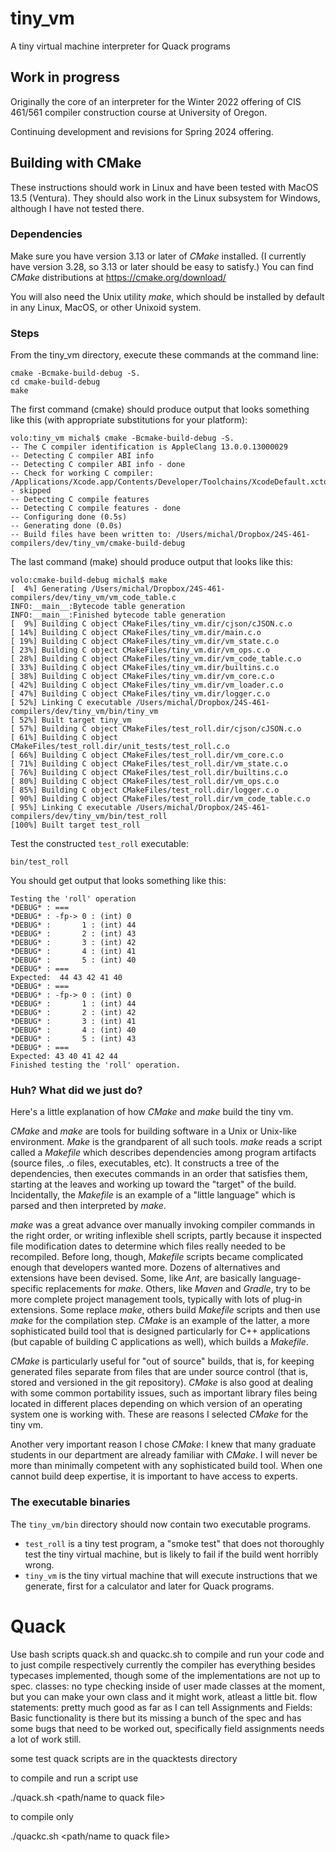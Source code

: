 # tiny_vm
A tiny virtual machine interpreter for Quack programs

## Work in progress

Originally the core of an interpreter for the Winter 2022
offering of CIS 461/561 compiler construction course at University of Oregon. 

Continuing development and revisions for Spring 2024 offering. 

## Building with CMake

These instructions should work in Linux and have been tested with
MacOS 13.5 (Ventura).  They should also work in the Linux subsystem
for Windows, although I have not tested there. 

### Dependencies

Make sure you have version 3.13 or later of _CMake_ installed.  (I
currently have version 3.28, so 3.13 or later should be easy to
satisfy.)    You can find _CMake_ distributions at
https://cmake.org/download/

You will also need the Unix utility _make_, which should be installed
by default in any Linux, MacOS, or other Unixoid system. 

### Steps

From the tiny_vm directory, execute these commands at the command line: 

```cli
cmake -Bcmake-build-debug -S.
cd cmake-build-debug
make
```

The first command (cmake) should produce output that looks something like this (with appropriate substitutions for your platform): 

```
volo:tiny_vm michal$ cmake -Bcmake-build-debug -S.
-- The C compiler identification is AppleClang 13.0.0.13000029
-- Detecting C compiler ABI info
-- Detecting C compiler ABI info - done
-- Check for working C compiler: /Applications/Xcode.app/Contents/Developer/Toolchains/XcodeDefault.xctoolchain/usr/bin/cc - skipped
-- Detecting C compile features
-- Detecting C compile features - done
-- Configuring done (0.5s)
-- Generating done (0.0s)
-- Build files have been written to: /Users/michal/Dropbox/24S-461-compilers/dev/tiny_vm/cmake-build-debug
```

The last command (make) should produce output that looks like this: 

```
volo:cmake-build-debug michal$ make
[  4%] Generating /Users/michal/Dropbox/24S-461-compilers/dev/tiny_vm/vm_code_table.c
INFO:__main__:Bytecode table generation
INFO:__main__:Finished bytecode table generation
[  9%] Building C object CMakeFiles/tiny_vm.dir/cjson/cJSON.c.o
[ 14%] Building C object CMakeFiles/tiny_vm.dir/main.c.o
[ 19%] Building C object CMakeFiles/tiny_vm.dir/vm_state.c.o
[ 23%] Building C object CMakeFiles/tiny_vm.dir/vm_ops.c.o
[ 28%] Building C object CMakeFiles/tiny_vm.dir/vm_code_table.c.o
[ 33%] Building C object CMakeFiles/tiny_vm.dir/builtins.c.o
[ 38%] Building C object CMakeFiles/tiny_vm.dir/vm_core.c.o
[ 42%] Building C object CMakeFiles/tiny_vm.dir/vm_loader.c.o
[ 47%] Building C object CMakeFiles/tiny_vm.dir/logger.c.o
[ 52%] Linking C executable /Users/michal/Dropbox/24S-461-compilers/dev/tiny_vm/bin/tiny_vm
[ 52%] Built target tiny_vm
[ 57%] Building C object CMakeFiles/test_roll.dir/cjson/cJSON.c.o
[ 61%] Building C object CMakeFiles/test_roll.dir/unit_tests/test_roll.c.o
[ 66%] Building C object CMakeFiles/test_roll.dir/vm_core.c.o
[ 71%] Building C object CMakeFiles/test_roll.dir/vm_state.c.o
[ 76%] Building C object CMakeFiles/test_roll.dir/builtins.c.o
[ 80%] Building C object CMakeFiles/test_roll.dir/vm_ops.c.o
[ 85%] Building C object CMakeFiles/test_roll.dir/logger.c.o
[ 90%] Building C object CMakeFiles/test_roll.dir/vm_code_table.c.o
[ 95%] Linking C executable /Users/michal/Dropbox/24S-461-compilers/dev/tiny_vm/bin/test_roll
[100%] Built target test_roll

```


Test the constructed  `test_roll` executable: 

```cli
bin/test_roll
```

You should get output that looks something like this: 

```
Testing the 'roll' operation
*DEBUG* : ===
*DEBUG* : -fp-> 0 : (int) 0
*DEBUG* :       1 : (int) 44
*DEBUG* :       2 : (int) 43
*DEBUG* :       3 : (int) 42
*DEBUG* :       4 : (int) 41
*DEBUG* :       5 : (int) 40
*DEBUG* : ===
Expected:  44 43 42 41 40
*DEBUG* : ===
*DEBUG* : -fp-> 0 : (int) 0
*DEBUG* :       1 : (int) 44
*DEBUG* :       2 : (int) 42
*DEBUG* :       3 : (int) 41
*DEBUG* :       4 : (int) 40
*DEBUG* :       5 : (int) 43
*DEBUG* : ===
Expected: 43 40 41 42 44
Finished testing the 'roll' operation.
```

###  Huh? What did we just do? 

Here's a little explanation of how _CMake_ and _make_ build the tiny vm. 

_CMake_ and _make_ are tools for building software in a Unix
or Unix-like environment.
_Make_ is the grandparent of all such tools.  _make_ reads a script
called a _Makefile_ which describes dependencies among program
artifacts  (source files, .o files, executables, etc).  It constructs
a tree of the dependencies, then executes commands in an order that
satisfies them, starting at the leaves and working up toward the
"target" of the build.    Incidentally, the _Makefile_ is an example
of a "little language" which is parsed and then interpreted by
_make_. 

_make_ was a great advance over manually invoking compiler commands
in the right order, or writing inflexible shell scripts, partly
because it inspected file modification dates to determine which
files really needed to be recompiled.  Before long,
though, _Makefile_ scripts became complicated enough that developers
wanted more. Dozens
of alternatives and extensions have been devised.  Some, like _Ant_, are
basically language-specific replacements for _make_.   Others, like
_Maven_ and _Gradle_, try to be more complete project management
tools, typically with lots of plug-in extensions.   Some replace
_make_, others build _Makefile_ scripts and then use _make_ for
the compilation step.  _CMake_ is an example of the latter, a more
sophisticated build tool that is designed particularly for C++
applications (but capable of building C applications as well),
which builds a _Makefile_.

_CMake_ is particularly useful for "out of source" builds, that is,
for keeping generated files separate from files that are under source
control (that is, stored and versioned in the git repository).
_CMake_ is also good at dealing with some common portability issues,
such as important library files being located in different places
depending on which version of an operating system one is working
with.  These are reasons I selected _CMake_ for the tiny vm. 

Another very important reason I chose _CMake_:
I knew that many graduate
students in our department are already familiar with _CMake_.  I will
never be more than minimally competent with any sophisticated build
tool.  When one cannot build deep expertise, it is important to have
access to experts.

### The executable binaries

The `tiny_vm/bin` directory should now contain two executable programs. 

- `test_roll` is a tiny test program, a "smoke test" that does not thoroughly test the tiny virtual machine, but is likely to fail if the build went horribly wrong. 
- `tiny_vm` is the tiny virtual machine that will execute instructions that we generate, first for a calculator and later for Quack programs. 


# Quack
Use bash scripts quack.sh and quackc.sh to compile and run your code and to just compile respectively
currently the compiler has everything besides typecases implemented, though some of the implementations are not up to spec.
classes: no type checking inside of user made classes at the moment, but you can make your own class and it might work, atleast a little bit.
flow statements: pretty much good as far as I can tell
Assignments and Fields: Basic functionality is there but its missing a bunch of the spec and has some bugs that need to be worked out, specifically field assignments needs a lot of work still.

some test quack scripts are in the quacktests directory

to compile and run a script use

./quack.sh <path/name to quack file>

to compile only

./quackc.sh <path/name to quack file>






